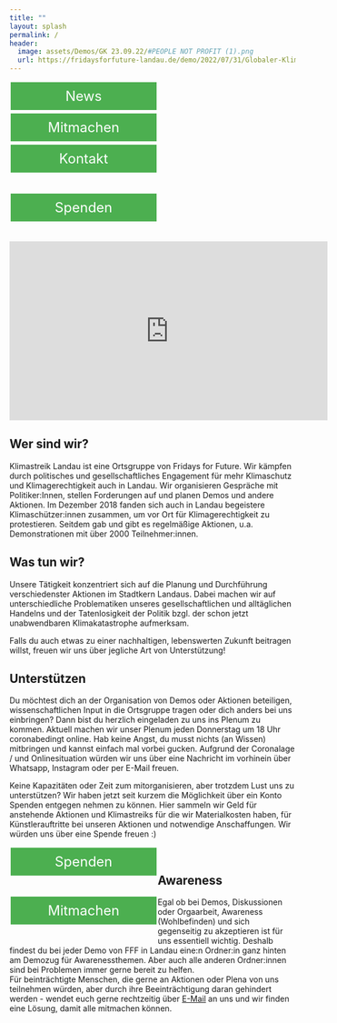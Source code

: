 ```yaml
---
title: ""
layout: splash
permalink: /
header:
  image: assets/Demos/GK 23.09.22/#PEOPLE NOT PROFIT (1).png
  url: https://fridaysforfuture-landau.de/demo/2022/07/31/Globaler-Klimastreik-23.09.html
---
```


<p> </p>

<style>
.button1 {
  border: none;
  color: white;
  padding: 10px 10px;
  text-align: center;
  text-decoration: none;
  display: inline-block;
  font-size: 24px;
  margin: 2px 2px 4px;
  float: left !important;
  cursor: pointer;
  width: 47%;
}

.button1 {background-color: #4CAF50;} /* Green */

</style>  
  
<a class="button1" href="https://fridaysforfuture-landau.de/news"
       target="" style="color: white" >News</a>

<style>
.button2 {
  border: none;
  color: white;
  padding: 10px 10px;
  text-align: center;
  text-decoration: none;
  display: inline-block;
  font-size: 24px;
  margin: 2px 2px 4px;
  float: left !important;
  cursor: pointer;
  width: 47%;
}

.button2 {background-color: #4CAF50;} /* Green */

</style>    
  
<a class="button2" href="https://fridaysforfuture-landau.de/mitmachen"
       target="" style="color: white" >Mitmachen</a> <br>

<style>
.button3 {
  border: none;
  color: white;
  padding: 10px 10px;
  text-align: center;
  text-decoration: none;
  display: inline-block;
  font-size: 24px;
  margin: 2px 2px 35px;
  float: left !important;
  cursor: pointer;
  width: 47%;
}

.button3 {background-color: #4CAF50;} /* Green */
</style> 

<a class="button3" href="https://fridaysforfuture-landau.de/kontakt"
       target="" style="color: white" >Kontakt</a>

<style>
.button4 {
  border: none;
  color: white;
  padding: 10px 10px;
  text-align: center;
  text-decoration: none;
  display: inline-block;
  font-size: 24px;
  margin: 2px 2px 35px;
  float: left !important;
  cursor: pointer;
  width: 47%;
}

.button4 {background-color: #4CAF50;} /* Green */

</style>  
  
<a class="button4" href="https://opencollective.com/klimastreik-landau"
       target="" style="color: white" >Spenden</a> <br>
<br>

<iframe width="560" height="315" src="https://www.youtube.com/embed/PiIOucdBwuI" title="YouTube video player" frameborder="0" allow="accelerometer; autoplay; clipboard-write; encrypted-media; gyroscope; picture-in-picture" allowfullscreen></iframe> <br>

<h2>Wer sind wir?</h2>

Klimastreik Landau ist eine Ortsgruppe von Fridays for Future. Wir kämpfen durch politisches und gesellschaftliches Engagement für mehr Klimaschutz und Klimagerechtigkeit auch in Landau. Wir organisieren Gespräche mit Politiker:Innen, stellen Forderungen auf und planen Demos und andere Aktionen.
Im Dezember 2018 fanden sich auch in Landau begeistere Klimaschützer:innen zusammen, um vor Ort für Klimagerechtigkeit zu protestieren. Seitdem gab und gibt es regelmäßige Aktionen, u.a. Demonstrationen mit über 2000 Teilnehmer:innen.

<h2>Was tun wir?</h2>

Unsere Tätigkeit konzentriert sich auf die Planung und Durchführung verschiedenster Aktionen im Stadtkern Landaus. Dabei machen wir auf unterschiedliche Problematiken unseres gesellschaftlichen und alltäglichen Handelns und der Tatenlosigkeit der Politik bzgl. der schon jetzt unabwendbaren Klimakatastrophe aufmerksam.

Falls du auch etwas zu einer nachhaltigen, lebenswerten Zukunft beitragen willst, freuen wir uns über jegliche Art von Unterstützung!

<p> </p>  
  
<h2>Unterstützen</h2>  
Du möchtest dich an der Organisation von Demos oder Aktionen beteiligen, wissenschaftlichen Input in die Ortsgruppe tragen oder dich anders bei uns einbringen? Dann bist du herzlich eingeladen zu uns ins Plenum zu kommen. Aktuell machen wir unser Plenum jeden Donnerstag um 18 Uhr coronabedingt online. Hab keine Angst, du musst nichts (an Wissen) mitbringen und kannst einfach mal vorbei gucken. Aufgrund der Coronalage / und Onlinesituation würden wir uns über eine Nachricht im vorhinein über Whatsapp, Instagram oder per E-Mail freuen.  

<p> </p>

Keine Kapazitäten oder Zeit zum mitorganisieren, aber trotzdem Lust uns zu unterstützen? Wir haben jetzt seit kurzem die Möglichkeit über ein Konto Spenden entgegen nehmen zu können. Hier sammeln wir Geld für anstehende Aktionen und Klimastreiks für die wir Materialkosten haben, für Künstlerauftritte bei unseren Aktionen und notwendige Anschaffungen. Wir würden uns über eine Spende freuen :) <br>  

<p> </p>

<style>
.button5 {
  border: none;
  color: white;
  padding: 10px 10px;
  text-align: center;
  text-decoration: none;
  display: inline-block;
  font-size: 24px;
  margin: 2px 2px 35px;
  float: left !important;
  cursor: pointer;
  width: 47%;
}

.button5 {background-color: #4CAF50;} /* Green */

</style>  
  
<a class="button5" href="https://opencollective.com/klimastreik-landau"
       target="" style="color: white" >Spenden</a>
       

<style>
.button6 {
  border: none;
  color: white;
  padding: 10px 10px;
  text-align: center;
  text-decoration: none;
  display: inline-block;
  font-size: 24px;
  margin: 2px 2px 35px;
  float: left !important;
  cursor: pointer;
  width: 47%;
}

.button6 {background-color: #4CAF50;} /* Green */

</style>  
  
<a class="button6" href="https://fridaysforfuture-landau.de/mitmachen"
       target="" style="color: white" >Mitmachen</a> <br>

<p> </p>  
<p> </p>
<p> </p>
<p> </p>
<p> </p>
<p> </p>
<p> </p>
   
<h2> Awareness </h2>
Egal ob bei Demos, Diskussionen oder Orgaarbeit, Awareness (Wohlbefinden) und sich gegenseitig zu akzeptieren ist für uns essentiell wichtig. Deshalb findest du bei jeder Demo von FFF in Landau eine:n Ordner:in ganz hinten am Demozug für Awarenessthemen. Aber auch alle anderen Ordner:innen sind bei Problemen immer gerne bereit zu helfen. <br>
  Für beinträchtigte Menschen, die gerne an Aktionen oder Plena von uns teilnehmen würden, aber durch ihre Beeinträchtigung daran gehindert werden - wendet euch gerne rechtzeitig über <a href="mailto:klimastreik-landau@gmx.de" target="_blank" >E-Mail</a> an uns und wir finden eine Lösung, damit alle mitmachen können. 
  
  
